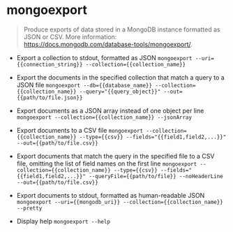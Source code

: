 # mongoexport
> Produce exports of data stored in a MongoDB instance formatted as JSON or CSV.
> More information: <https://docs.mongodb.com/database-tools/mongoexport/>.

- Export a collection to stdout, formatted as JSON
`mongoexport --uri={{connection_string}} --collection={{collection_name}}`

- Export the documents in the specified collection that match a query to a JSON file
`mongoexport --db={{database_name}} --collection={{collection_name}} --query="{{query_object}}" --out={{path/to/file.json}}`

- Export documents as a JSON array instead of one object per line
`mongoexport --collection={{collection_name}} --jsonArray`

- Export documents to a CSV file
`mongoexport --collection={{collection_name}} --type={{csv}} --fields="{{field1,field2,...}}" --out={{path/to/file.csv}}`

- Export documents that match the query in the specified file to a CSV file, omitting the list of field names on the first line
`mongoexport --collection={{collection_name}} --type={{csv}} --fields="{{field1,field2,...}}" --queryFile={{path/to/file}} --noHeaderLine --out={{path/to/file.csv}}`

- Export documents to stdout, formatted as human-readable JSON
`mongoexport --uri={{mongodb_uri}} --collection={{collection_name}} --pretty`

- Display help
`mongoexport --help`
